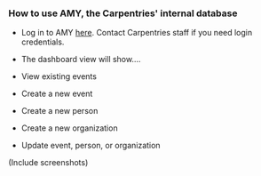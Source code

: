 ### How to use AMY, the Carpentries' internal database

* Log in to AMY [here](amy.software-carpentry.org/workshops/admin-dashboard/).  Contact Carpentries staff if you need login credentials.

* The dashboard view will show....

* View existing events

* Create a new event

* Create a new person

* Create a new organization

* Update event, person, or organization

(Include screenshots)
